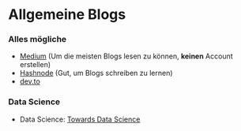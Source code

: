 # Allgemeine Blogs
  
### Alles mögliche
- [Medium](https://medium.com/) (Um die meisten Blogs lesen zu können, **keinen** Account erstellen)
- [Hashnode](https://hashnode.com/) (Gut, um Blogs schreiben zu lernen)
- [dev.to](https://dev.to/)

### Data Science
- Data Science: [Towards Data Science](https://towardsdatascience.com/)
